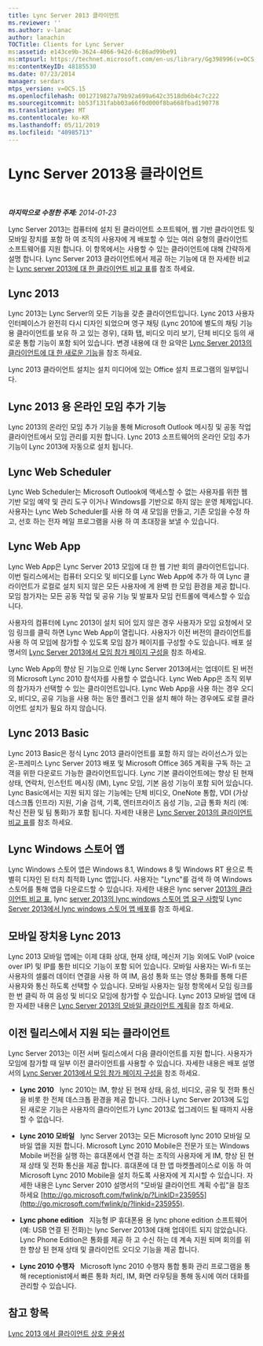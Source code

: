 ```yaml
---
title: Lync Server 2013 클라이언트
ms.reviewer: ''
ms.author: v-lanac
author: lanachin
TOCTitle: Clients for Lync Server
ms:assetid: e143ce9b-3624-4066-942d-6c86ad99be91
ms:mtpsurl: https://technet.microsoft.com/en-us/library/Gg398996(v=OCS.15)
ms:contentKeyID: 48185530
ms.date: 07/23/2014
manager: serdars
mtps_version: v=OCS.15
ms.openlocfilehash: 0012719827a79b92a699a642c3518db6b4c7c222
ms.sourcegitcommit: bb53f131fabb03a66f0d000f8ba668fbad190778
ms.translationtype: MT
ms.contentlocale: ko-KR
ms.lasthandoff: 05/11/2019
ms.locfileid: "40985713"
---
```

<div data-xmlns="http://www.w3.org/1999/xhtml">

<div class="topic" data-xmlns="http://www.w3.org/1999/xhtml" data-msxsl="urn:schemas-microsoft-com:xslt" data-cs="http://msdn.microsoft.com/en-us/">

<div data-asp="http://msdn2.microsoft.com/asp">

# <a name="clients-for-lync-server-2013"></a>Lync Server 2013용 클라이언트

</div>

<div id="mainSection">

<div id="mainBody">

<span> </span>

_**마지막으로 수정한 주제:** 2014-01-23_

Lync Server 2013는 컴퓨터에 설치 된 클라이언트 소프트웨어, 웹 기반 클라이언트 및 모바일 장치를 포함 하 여 조직의 사용자에 게 배포할 수 있는 여러 유형의 클라이언트 소프트웨어를 지원 합니다. 이 항목에서는 사용할 수 있는 클라이언트에 대해 간략하게 설명 합니다. Lync Server 2013 클라이언트에서 제공 하는 기능에 대 한 자세한 비교는 [Lync server 2013에 대 한 클라이언트 비교 표](lync-server-2013-desktop-client-comparison-tables.md)를 참조 하세요.

<div>

## <a name="lync-2013"></a>Lync 2013

Lync 2013는 Lync Server의 모든 기능을 갖춘 클라이언트입니다. Lync 2013 사용자 인터페이스가 완전히 다시 디자인 되었으며 영구 채팅 (Lync 2010에 별도의 채팅 기능 용 클라이언트를 보유 하 고 있는 경우), 대화 탭, 비디오 미리 보기, 단체 비디오 등의 새로운 통합 기능이 포함 되어 있습니다. 변경 내용에 대 한 요약은 [Lync Server 2013의 클라이언트에 대 한 새로운 기능](lync-server-2013-what-s-new-for-clients.md)을 참조 하세요.

Lync 2013 클라이언트 설치는 설치 미디어에 있는 Office 설치 프로그램의 일부입니다.

</div>

<div>

## <a name="online-meeting-add-in-for-lync-2013"></a>Lync 2013 용 온라인 모임 추가 기능

Lync 2013의 온라인 모임 추가 기능을 통해 Microsoft Outlook 메시징 및 공동 작업 클라이언트에서 모임 관리를 지원 합니다. Lync 2013 소프트웨어의 온라인 모임 추가 기능이 Lync 2013에 자동으로 설치 됩니다.

</div>

<div>

## <a name="lync-web-scheduler"></a>Lync Web Scheduler

Lync Web Scheduler는 Microsoft Outlook에 액세스할 수 없는 사용자를 위한 웹 기반 모임 예약 및 관리 도구 이거나 Windows를 기반으로 하지 않는 운영 체제입니다. 사용자는 Lync Web Scheduler를 사용 하 여 새 모임을 만들고, 기존 모임을 수정 하 고, 선호 하는 전자 메일 프로그램을 사용 하 여 초대장을 보낼 수 있습니다.

</div>

<div>

## <a name="lync-web-app"></a>Lync Web App

Lync Web App은 Lync Server 2013 모임에 대 한 웹 기반 회의 클라이언트입니다. 이번 릴리스에서는 컴퓨터 오디오 및 비디오를 Lync Web App에 추가 하 여 Lync 클라이언트가 로컬로 설치 되지 않은 모든 사용자에 게 완벽 한 모임 환경을 제공 합니다. 모임 참가자는 모든 공동 작업 및 공유 기능 및 발표자 모임 컨트롤에 액세스할 수 있습니다.

사용자의 컴퓨터에 Lync 2013이 설치 되어 있지 않은 경우 사용자가 모임 요청에서 모임 링크를 클릭 하면 Lync Web App이 열립니다. 사용자가 이전 버전의 클라이언트를 사용 하 여 모임에 참가할 수 있도록 모임 참가 페이지를 구성할 수도 있습니다. 배포 설명서의 [Lync Server 2013에서 모임 참가 페이지 구성을](lync-server-2013-configuring-the-meeting-join-page.md) 참조 하세요.

Lync Web App의 향상 된 기능으로 인해 Lync Server 2013에서는 업데이트 된 버전의 Microsoft Lync 2010 참석자를 사용할 수 없습니다. Lync Web App은 조직 외부의 참가자가 선택할 수 있는 클라이언트입니다. Lync Web App을 사용 하는 경우 오디오, 비디오, 공유 기능을 사용 하는 동안 플러그 인을 설치 해야 하는 경우에도 로컬 클라이언트 설치가 필요 하지 않습니다.

</div>

<div>

## <a name="lync-2013-basic"></a>Lync 2013 Basic

Lync 2013 Basic은 정식 Lync 2013 클라이언트를 포함 하지 않는 라이선스가 있는 온-프레미스 Lync Server 2013 배포 및 Microsoft Office 365 계획을 구독 하는 고객을 위한 다운로드 가능한 클라이언트입니다. Lync 기본 클라이언트에는 향상 된 현재 상태, 연락처, 인스턴트 메시징 (IM), Lync 모임, 기본 음성 기능이 포함 되어 있습니다. Lync Basic에서는 지원 되지 않는 기능에는 단체 비디오, OneNote 통합, VDI (가상 데스크톱 인프라) 지원, 기술 검색, 기록, 엔터프라이즈 음성 기능, 고급 통화 처리 (예: 착신 전환 및 팀 통화)가 포함 됩니다. 자세한 내용은 [Lync Server 2013의 클라이언트 비교 표](lync-server-2013-desktop-client-comparison-tables.md)를 참조 하세요.

</div>

<div>

## <a name="lync-windows-store-app"></a>Lync Windows 스토어 앱

Lync Windows 스토어 앱은 Windows 8.1, Windows 8 및 Windows RT 용으로 특별히 디자인 된 터치 최적화 Lync 앱입니다. 사용자는 "Lync"를 검색 하 여 Windows 스토어를 통해 앱을 다운로드할 수 있습니다. 자세한 내용은 lync server [2013의 클라이언트 비교 표](lync-server-2013-desktop-client-comparison-tables.md), lync [server 2013의 lync windows 스토어 앱 요구 사항](lync-server-2013-lync-windows-store-app-requirements.md)및 Lync [Server 2013에서 lync windows 스토어 앱 배포](lync-server-2013-deploying-lync-windows-store-app.md)를 참조 하세요.

</div>

<div>

## <a name="lync-2013-for-mobile-devices"></a>모바일 장치용 Lync 2013

Lync 2013 모바일 앱에는 이제 대화 상대, 현재 상태, 메신저 기능 외에도 VoIP (voice over IP) 및 IP를 통한 비디오 기능이 포함 되어 있습니다. 모바일 사용자는 Wi-fi 또는 사용자의 셀룰러 데이터 연결을 사용 하 여 IM, 음성 통화 또는 영상 통화를 통해 다른 사용자와 통신 하도록 선택할 수 있습니다. 모바일 사용자는 일정 항목에서 모임 링크를 한 번 클릭 하 여 음성 및 비디오 모임에 참가할 수 있습니다. Lync 2013 모바일 앱에 대 한 자세한 내용은 [Lync Server 2013의 모바일 클라이언트 계획](lync-server-2013-planning-for-mobile-clients.md)을 참조 하세요.

</div>

<div>

## <a name="supported-clients-from-previous-releases"></a>이전 릴리스에서 지원 되는 클라이언트

Lync Server 2013는 이전 서버 릴리스에서 다음 클라이언트를 지원 합니다. 사용자가 모임에 참가할 때 일부 이전 클라이언트를 사용할 수 있습니다. 자세한 내용은 배포 설명서의 [Lync Server 2013에서 모임 참가 페이지 구성을](lync-server-2013-configuring-the-meeting-join-page.md) 참조 하세요.

  - **Lync 2010**   lync 2010는 IM, 향상 된 현재 상태, 음성, 비디오, 공유 및 전화 통신을 비롯 한 전체 데스크톱 환경을 제공 합니다. 그러나 Lync Server 2013에 도입 된 새로운 기능은 사용자의 클라이언트가 Lync 2013로 업그레이드 될 때까지 사용할 수 없습니다.

  - **Lync 2010 모바일**   lync Server 2013는 모든 Microsoft lync 2010 모바일 모바일 앱을 지원 합니다. Microsoft Lync 2010 Mobile은 전문가 또는 Windows Mobile 버전을 실행 하는 휴대폰에서 연결 하는 조직의 사용자에 게 IM, 향상 된 현재 상태 및 전화 통신을 제공 합니다. 휴대폰에 대 한 앱 마켓플레이스로 이동 하 여 Microsoft Lync 2010 Mobile을 설치 하도록 사용자에 게 지시할 수 있습니다. 자세한 내용은 Lync Server 2010 설명서의 "모바일 클라이언트 계획 수립"을 참조 하세요 [http://go.microsoft.com/fwlink/p/?LinkID=235955](http://go.microsoft.com/fwlink/p/?linkid=235955).

  - **Lync phone edition**   지능형 IP 휴대폰용 용 lync phone edition 소프트웨어 (예: USB 연결 된 전화)는 lync Server 2013에 대해 업데이트 되지 않았습니다. Lync Phone Edition은 통화를 제공 하 고 수신 하는 데 계속 지원 되며 회의를 위한 향상 된 현재 상태 및 클라이언트 오디오 기능을 제공 합니다.

  - **Lync 2010 수행자**   Microsoft lync 2010 수행자 통합 통화 관리 프로그램을 통해 receptionist에서 빠른 통화 처리, IM, 화면 라우팅을 통해 동시에 여러 대화를 관리할 수 있습니다.

</div>

<div>

## <a name="see-also"></a>참고 항목


[Lync 2013 에서 클라이언트 상호 운용성](lync-server-2013-client-interoperability-in-lync-2013.md)  
  

</div>

</div>

<span> </span>

</div>

</div>

</div>

